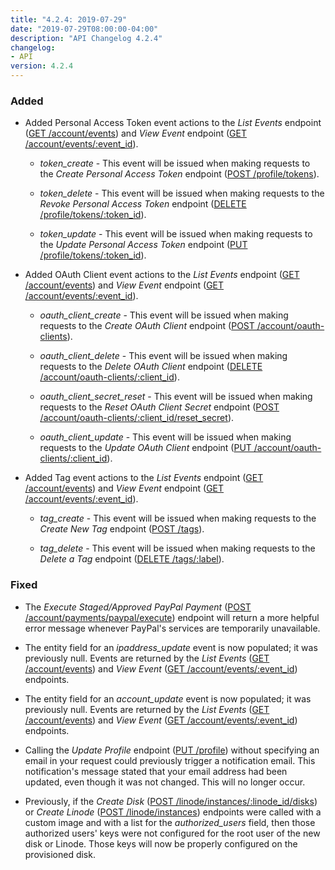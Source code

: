 ```yaml
---
title: "4.2.4: 2019-07-29"
date: "2019-07-29T08:00:00-04:00"
description: "API Changelog 4.2.4"
changelog:
- API
version: 4.2.4
---
```


### Added

- Added Personal Access Token event actions to the *List Events* endpoint ([GET /account/events](https://www.linode.com/docs/api/account/#events-list)) and *View Event* endpoint ([GET /account/events/:event_id](https://www.linode.com/docs/api/account/#event-view)).

    - *token_create* - This event will be issued when making requests to the *Create Personal Access Token* endpoint ([POST /profile/tokens](https://www.linode.com/docs/api/profile/#personal-access-token-create)).

    - *token_delete* - This event will be issued when making requests to the *Revoke Personal Access Token* endpoint ([DELETE /profile/tokens/:token_id](https://www.linode.com/docs/api/profile/#personal-access-token-revoke)).

    - *token_update* - This event will be issued when making requests to the *Update Personal Access Token* endpoint ([PUT /profile/tokens/:token_id](https://www.linode.com/docs/api/profile/#personal-access-token-update)).

- Added OAuth Client event actions to the *List Events* endpoint ([GET /account/events](https://www.linode.com/docs/api/account/#events-list)) and *View Event* endpoint ([GET /account/events/:event_id](https://www.linode.com/docs/api/account/#event-view)).

    - *oauth_client_create* - This event will be issued when making requests to the *Create OAuth Client* endpoint ([POST /account/oauth-clients](https://www.linode.com/docs/api/account/#oauth-client-create)).

    - *oauth_client_delete* - This event will be issued when making requests to the *Delete OAuth Client* endpoint ([DELETE /account/oauth-clients/:client_id](https://www.linode.com/docs/api/account/#oauth-client-delete)).

    - *oauth_client_secret_reset* - This event will be issued when making requests to the *Reset OAuth Client Secret* endpoint ([POST /account/oauth-clients/:client_id/reset_secret](https://www.linode.com/docs/api/account/#oauth-client-secret-reset)).

    - *oauth_client_update* - This event will be issued when making requests to the *Update OAuth Client* endpoint ([PUT /account/oauth-clients/:client_id](https://www.linode.com/docs/api/account/#oauth-client-update)).

- Added Tag event actions to the *List Events* endpoint ([GET /account/events](https://www.linode.com/docs/api/account/#events-list)) and *View Event* endpoint ([GET /account/events/:event_id](https://www.linode.com/docs/api/account/#event-view)).

    - *tag_create* - This event will be issued when making requests to the *Create New Tag* endpoint ([POST /tags](https://www.linode.com/docs/api/tags/#new-tag-create)).

    - *tag_delete* - This event will be issued when making requests to the *Delete a Tag* endpoint ([DELETE /tags/:label](https://www.linode.com/docs/api/tags/#tag-delete)).

### Fixed

- The *Execute Staged/Approved PayPal Payment* ([POST /account/payments/paypal/execute](https://www.linode.com/docs/api/account/#stagedapproved-paypal-payment-execute)) endpoint will return a more helpful error message whenever PayPal's services are temporarily unavailable.

- The entity field for an *ipaddress_update* event is now populated; it was previously null. Events are returned by the *List Events* ([GET /account/events](https://www.linode.com/docs/api/account/#events-list)) and *View Event* ([GET /account/events/:event_id](https://www.linode.com/docs/api/account/#event-view)) endpoints.

- The entity field for an *account_update* event is now populated; it was previously null. Events are returned by the *List Events* ([GET /account/events](https://www.linode.com/docs/api/account/#events-list)) and *View Event* ([GET /account/events/:event_id](https://www.linode.com/docs/api/account/#event-view)) endpoints.

- Calling the *Update Profile* endpoint ([PUT /profile](https://www.linode.com/docs/api/profile/#profile-update)) without specifying an email in your request could previously trigger a notification email. This notification's message stated that your email address had been updated, even though it was not changed. This will no longer occur.

- Previously, if the *Create Disk* ([POST /linode/instances/:linode_id/disks](https://www.linode.com/docs/api/linode-instances/#disk-create)) or *Create Linode* ([POST /linode/instances](https://www.linode.com/docs/api/linode-instances/#linode-create)) endpoints were called with a custom image and with a list for the *authorized_users* field, then those authorized users' keys were not configured for the root user of the new disk or Linode. Those keys will now be properly configured on the provisioned disk.
